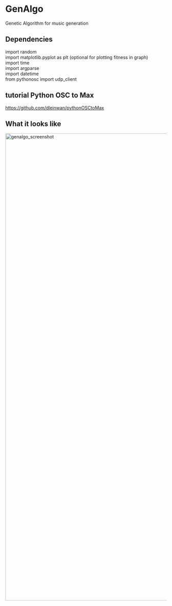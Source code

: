 # GenAlgo
Genetic Algorithm for music generation

## Dependencies
import random  
import matplotlib.pyplot as plt (optional for plotting fitness in graph)  
import time  
import argparse  
import datetime  
from pythonosc import udp_client

## tutorial Python OSC to Max
https://github.com/dleinwan/pythonOSCtoMax 


## What it looks like
<img width="1453" alt="genalgo_screenshot" src="https://user-images.githubusercontent.com/79383600/206461294-16c0806c-03d7-4bb3-b7f7-30c21d8d0641.png">
